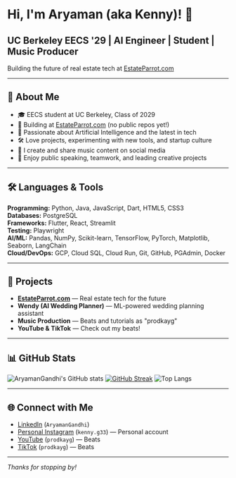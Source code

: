 # Hi, I'm Aryaman (aka Kenny)! 👋  
## UC Berkeley EECS '29 | AI Engineer | Student | Music Producer

Building the future of real estate tech at [EstateParrot.com](https://estateparrot.com/)

---

## 🎤 About Me

- 🎓 EECS student at UC Berkeley, Class of 2029
- 🏢 Building at [EstateParrot.com](https://estateparrot.com/) (no public repos yet!)
- 🤖 Passionate about Artificial Intelligence and the latest in tech
- 🛠️ Love projects, experimenting with new tools, and startup culture
- 🎵 I create and share music content on social media
- 🎤 Enjoy public speaking, teamwork, and leading creative projects

---

## 🛠️ Languages & Tools

**Programming:** Python, Java, JavaScript, Dart, HTML5, CSS3  
**Databases:** PostgreSQL  
**Frameworks:** Flutter, React, Streamlit  
**Testing:** Playwright  
**AI/ML:** Pandas, NumPy, Scikit-learn, TensorFlow, PyTorch, Matplotlib, Seaborn, LangChain  
**Cloud/DevOps:** GCP, Cloud SQL, Cloud Run, Git, GitHub, PGAdmin, Docker

---

## 🚀 Projects

- **[EstateParrot.com](https://estateparrot.com/)** — Real estate tech for the future  
- **Wendy (AI Wedding Planner)** — ML-powered wedding planning assistant  
- **Music Production** — Beats and tutorials as "prodkayg"  
- **YouTube & TikTok** — Check out my beats!

---

## 📊 GitHub Stats

![AryamanGandhi's GitHub stats](https://github-readme-stats.vercel.app/api?username=AryamanGandhi&show_icons=true&theme=radical)
[![GitHub Streak](https://streak-stats.demolab.com?user=AryamanGandhi&theme=radical)](https://git.io/streak-stats)
![Top Langs](https://github-readme-stats.vercel.app/api/top-langs/?username=AryamanGandhi&layout=compact&theme=radical)

---

## 🌐 Connect with Me

- [LinkedIn](https://www.linkedin.com/in/aryaman-gandhi-bb805a2a0/) (`AryamanGandhi`)
- [Personal Instagram](https://www.instagram.com/kenny.g33/) (`kenny.g33`) — Personal account
- [YouTube](https://www.youtube.com/@prodkayg) (`prodkayg`) — Beats
- [TikTok](https://www.tiktok.com/@prodkayg) (`prodkayg`) — Beats

---

*Thanks for stopping by!*
